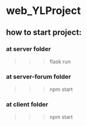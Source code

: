# web_YLProject

## how to start project:
### at server folder
>>> flask run
### at server-forum folder
>>> npm start
### at client folder
>>> npm start
